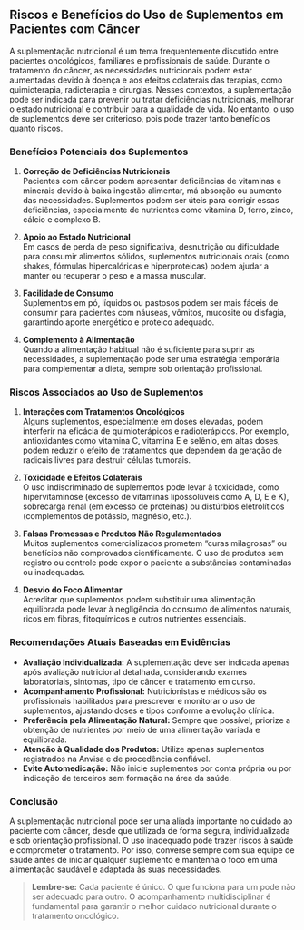 
## Riscos e Benefícios do Uso de Suplementos em Pacientes com Câncer

A suplementação nutricional é um tema frequentemente discutido entre pacientes oncológicos, familiares e profissionais de saúde. Durante o tratamento do câncer, as necessidades nutricionais podem estar aumentadas devido à doença e aos efeitos colaterais das terapias, como quimioterapia, radioterapia e cirurgias. Nesses contextos, a suplementação pode ser indicada para prevenir ou tratar deficiências nutricionais, melhorar o estado nutricional e contribuir para a qualidade de vida. No entanto, o uso de suplementos deve ser criterioso, pois pode trazer tanto benefícios quanto riscos.

### Benefícios Potenciais dos Suplementos

1. **Correção de Deficiências Nutricionais**  
   Pacientes com câncer podem apresentar deficiências de vitaminas e minerais devido à baixa ingestão alimentar, má absorção ou aumento das necessidades. Suplementos podem ser úteis para corrigir essas deficiências, especialmente de nutrientes como vitamina D, ferro, zinco, cálcio e complexo B.

2. **Apoio ao Estado Nutricional**  
   Em casos de perda de peso significativa, desnutrição ou dificuldade para consumir alimentos sólidos, suplementos nutricionais orais (como shakes, fórmulas hipercalóricas e hiperproteicas) podem ajudar a manter ou recuperar o peso e a massa muscular.

3. **Facilidade de Consumo**  
   Suplementos em pó, líquidos ou pastosos podem ser mais fáceis de consumir para pacientes com náuseas, vômitos, mucosite ou disfagia, garantindo aporte energético e proteico adequado.

4. **Complemento à Alimentação**  
   Quando a alimentação habitual não é suficiente para suprir as necessidades, a suplementação pode ser uma estratégia temporária para complementar a dieta, sempre sob orientação profissional.

### Riscos Associados ao Uso de Suplementos

1. **Interações com Tratamentos Oncológicos**  
   Alguns suplementos, especialmente em doses elevadas, podem interferir na eficácia de quimioterápicos e radioterápicos. Por exemplo, antioxidantes como vitamina C, vitamina E e selênio, em altas doses, podem reduzir o efeito de tratamentos que dependem da geração de radicais livres para destruir células tumorais.

2. **Toxicidade e Efeitos Colaterais**  
   O uso indiscriminado de suplementos pode levar à toxicidade, como hipervitaminose (excesso de vitaminas lipossolúveis como A, D, E e K), sobrecarga renal (em excesso de proteínas) ou distúrbios eletrolíticos (complementos de potássio, magnésio, etc.).

3. **Falsas Promessas e Produtos Não Regulamentados**  
   Muitos suplementos comercializados prometem “curas milagrosas” ou benefícios não comprovados cientificamente. O uso de produtos sem registro ou controle pode expor o paciente a substâncias contaminadas ou inadequadas.

4. **Desvio do Foco Alimentar**  
   Acreditar que suplementos podem substituir uma alimentação equilibrada pode levar à negligência do consumo de alimentos naturais, ricos em fibras, fitoquímicos e outros nutrientes essenciais.

### Recomendações Atuais Baseadas em Evidências

- **Avaliação Individualizada:** A suplementação deve ser indicada apenas após avaliação nutricional detalhada, considerando exames laboratoriais, sintomas, tipo de câncer e tratamento em curso.
- **Acompanhamento Profissional:** Nutricionistas e médicos são os profissionais habilitados para prescrever e monitorar o uso de suplementos, ajustando doses e tipos conforme a evolução clínica.
- **Preferência pela Alimentação Natural:** Sempre que possível, priorize a obtenção de nutrientes por meio de uma alimentação variada e equilibrada.
- **Atenção à Qualidade dos Produtos:** Utilize apenas suplementos registrados na Anvisa e de procedência confiável.
- **Evite Automedicação:** Não inicie suplementos por conta própria ou por indicação de terceiros sem formação na área da saúde.

### Conclusão

A suplementação nutricional pode ser uma aliada importante no cuidado ao paciente com câncer, desde que utilizada de forma segura, individualizada e sob orientação profissional. O uso inadequado pode trazer riscos à saúde e comprometer o tratamento. Por isso, converse sempre com sua equipe de saúde antes de iniciar qualquer suplemento e mantenha o foco em uma alimentação saudável e adaptada às suas necessidades.

> **Lembre-se:** Cada paciente é único. O que funciona para um pode não ser adequado para outro. O acompanhamento multidisciplinar é fundamental para garantir o melhor cuidado nutricional durante o tratamento oncológico.
```
